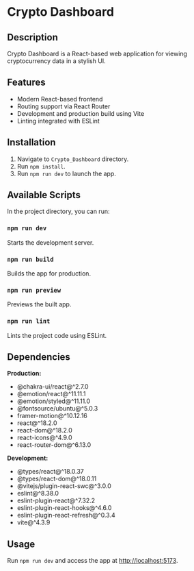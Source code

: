 # Crypto Dashboard

## Description
Crypto Dashboard is a React-based web application for viewing cryptocurrency data in a stylish UI.

## Features
- Modern React-based frontend
- Routing support via React Router
- Development and production build using Vite
- Linting integrated with ESLint

## Installation

1. Navigate to `Crypto_Dashboard` directory.
2. Run `npm install`.
3. Run `npm run dev` to launch the app.

## Available Scripts

In the project directory, you can run:

### `npm run dev`
Starts the development server.

### `npm run build`
Builds the app for production.

### `npm run preview`
Previews the built app.

### `npm run lint`
Lints the project code using ESLint.


## Dependencies

**Production:**
- @chakra-ui/react@^2.7.0
- @emotion/react@^11.11.1
- @emotion/styled@^11.11.0
- @fontsource/ubuntu@^5.0.3
- framer-motion@^10.12.16
- react@^18.2.0
- react-dom@^18.2.0
- react-icons@^4.9.0
- react-router-dom@^6.13.0

**Development:**
- @types/react@^18.0.37
- @types/react-dom@^18.0.11
- @vitejs/plugin-react-swc@^3.0.0
- eslint@^8.38.0
- eslint-plugin-react@^7.32.2
- eslint-plugin-react-hooks@^4.6.0
- eslint-plugin-react-refresh@^0.3.4
- vite@^4.3.9

## Usage

Run `npm run dev` and access the app at [http://localhost:5173](http://localhost:5173).
